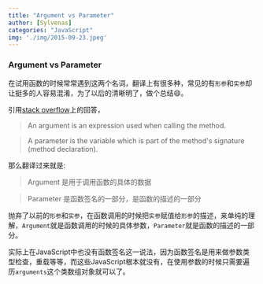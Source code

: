 ```yaml
---
title: "Argument vs Parameter"
author: [Sylvenas]
categories: "JavaScript"
img: './img/2015-09-23.jpeg'
---
```

### Argument vs Parameter
在试用函数的时候常常遇到这两个名词，翻译上有很多种，常见的有`形参`和`实参`却让挺多的人容易混淆，为了以后的清晰明了，做个总结😄。

引用[stack overflow](https://stackoverflow.com/questions/1788923/parameter-vs-argument/1788926#1788926)上的回答，

> An argument is an expression used when calling the method.

> A parameter is the variable which is part of the method's signature (method declaration).

那么翻译过来就是:

> Argument 是用于调用函数的具体的数据

> Parameter 是函数签名的一部分，是函数的描述的一部分

抛弃了以前的`形参`和`实参`，在函数调用的时候把`实参`赋值给`形参`的描述，来单纯的理解，`Argument`就是函数调用的时候的具体参数，`Parameter`就是函数的描述的一部分。

实际上在JavaScript中也没有函数签名这一说法，因为函数签名是用来做参数类型检查，重载等等，而这些JavaScript根本就没有，在使用参数的时候只需要遍历`arguments`这个类数组对象就可以了。
